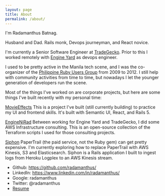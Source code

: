 ```yaml
---
layout: page
title: About
permalink: /about/
---
```


I'm Radamanthus Batnag.

Husband and Dad. Rails monk, Devops journeyman, and React novice.

I'm currently a Senior Software Engineer at [TradeGecko](https://www.tradegecko.com). Prior to this I worked remotely with [Engine Yard](https://www.engineyard.com) as devops engineer.

I used to be pretty active in the Manila tech scene, and I was the co-organizer of the [Philippine Ruby Users Group](https://meetup.com/ruby-phil) from 2009 to 2012. I still help with community activities from time to time, but nowadays I let the younger generation of developers run the scene.

Most of the things I've worked on are corporate projects, but here are some things I've built recently with my personal time:

[MovieEffects](https://github.com/radamanthus/MovieEffects)
This is a project I've built (still currently building) to practice my UI and frontend skills. It's built with Semantic UI, React, and Rails 5.

[EngineNiRad](https://github.com/skribgit/EngineNiRad)
Between working for Engine Yard and TradeGecko, I did some AWS Infrastructure consulting. This is an open-source collection of the Terraform scripts I used for those consulting projects.

[Siphon](https://github.com/radamanthus/siphon-rails)
PaperTrail (the paid service, not the Ruby gem) can get pretty expensive. I'm currently exploring how to replace PaperTrail with AWS Kinesis, S3 and Elasticsearch. Siphon is a Rails application I built to ingest logs from Heroku Logplex to an AWS Kinesis stream.

- Github: https://github.com/radamanthus/
- LinkedIn: https://www.linkedin.com/in/radamanthus/
- Google: radamanthus
- Twitter: @radamanthus
- [Resume](/RadamanthusBatnagCV.pdf)

